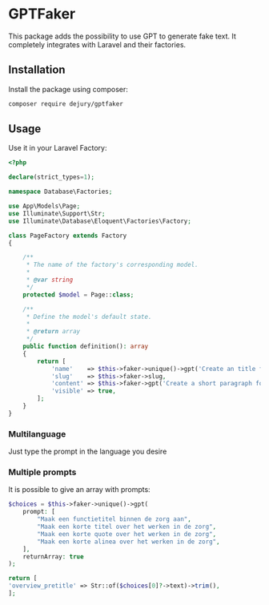 # GPTFaker
This package adds the possibility to use GPT to generate fake text. It completely integrates with Laravel and their factories.

## Installation
Install the package using composer:
```bash
composer require dejury/gptfaker
```

## Usage
Use it in your Laravel Factory:
```php
<?php

declare(strict_types=1);

namespace Database\Factories;

use App\Models\Page;
use Illuminate\Support\Str;
use Illuminate\Database\Eloquent\Factories\Factory;

class PageFactory extends Factory
{

    /**
     * The name of the factory's corresponding model.
     *
     * @var string
     */
    protected $model = Page::class;

    /**
     * Define the model's default state.
     *
     * @return array
     */
    public function definition(): array
    {
        return [
            'name'    => $this->faker->unique()->gpt('Create an title for the page'),
            'slug'    => $this->faker->slug,
            'content' => $this->faker->gpt('Create a short paragraph for the page'),
            'visible' => true,
        ];
    }
}
```
### Multilanguage
Just type the prompt in the language you desire

### Multiple prompts
It is possible to give an array with prompts:

```php
$choices = $this->faker->unique()->gpt(
    prompt: [
        "Maak een functietitel binnen de zorg aan",
        "Maak een korte titel over het werken in de zorg",
        "Maak een korte quote over het werken in de zorg",
        "Maak een korte alinea over het werken in de zorg",
    ],
    returnArray: true
);

return [
'overview_pretitle' => Str::of($choices[0]?->text)->trim(),
];

```
